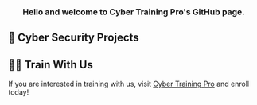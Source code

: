 <h3 align="center">Hello and welcome to Cyber Training Pro's GitHub page.</h3>


## 💼 Cyber Security Projects


## 👨‍💻 Train With Us
If you are interested in training with us, visit <a href="https://www.cybertrainingpro.com/">Cyber Training Pro</a> and enroll today!
